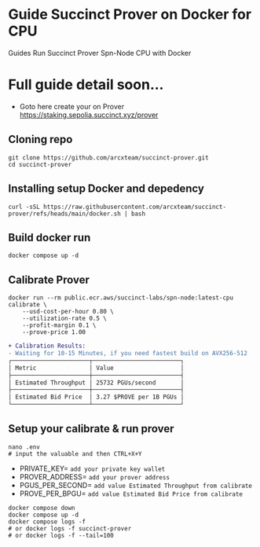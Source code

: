 # Guide Succinct Prover on Docker for CPU

Guides Run Succinct Prover Spn-Node CPU with Docker

# Full guide detail soon...

- Goto here create your on Prover https://staking.sepolia.succinct.xyz/prover

## Cloning repo

```
git clone https://github.com/arcxteam/succinct-prover.git
cd succinct-prover
```

## Installing setup Docker and depedency
```
curl -sSL https://raw.githubusercontent.com/arcxteam/succinct-prover/refs/heads/main/docker.sh | bash
```

## Build docker run
```
docker compose up -d
```

## Calibrate Prover

```
docker run --rm public.ecr.aws/succinct-labs/spn-node:latest-cpu calibrate \
    --usd-cost-per-hour 0.80 \
    --utilization-rate 0.5 \
    --profit-margin 0.1 \
    --prove-price 1.00
```

```diff
+ Calibration Results:
- Waiting for 10-15 Minutes, if you need fastest build on AVX256-512
┌──────────────────────┬─────────────────────────┐
│ Metric               │ Value                   │
├──────────────────────┼─────────────────────────┤
│ Estimated Throughput │ 25732 PGUs/second       │
├──────────────────────┼─────────────────────────┤
│ Estimated Bid Price  │ 3.27 $PROVE per 1B PGUs │
└──────────────────────┴─────────────────────────┘
```

## Setup your calibrate & run prover
```
nano .env
# input the valuable and then CTRL+X+Y
```

- PRIVATE_KEY= `add your private key wallet`
- PROVER_ADDRESS= `add your prover address`
- PGUS_PER_SECOND= `add value Estimated Throughput from calibrate`
- PROVE_PER_BPGU= `add value Estimated Bid Price from calibrate`

```
docker compose down
docker compose up -d
docker compose logs -f
# or docker logs -f succinct-prover
# or docker logs -f --tail=100
```